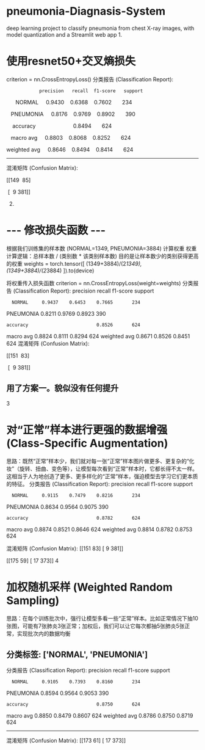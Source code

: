 # pneumonia-Diagnasis-System
 deep learning project to classify pneumonia from chest X-ray images, with model quantization and a Streamlit web app
1.
   # 使用resnet50+交叉熵损失
   criterion = nn.CrossEntropyLoss()
分类报告 (Classification Report):

                precision   recall  f1-score   support



      NORMAL     0.9430    0.6368    0.7602       234

   PNEUMONIA     0.8176    0.9769    0.8902       390



    accuracy                         0.8494       624

   macro avg     0.8803    0.8068    0.8252       624

weighted avg     0.8646    0.8494    0.8414       624



------------------------------

混淆矩阵 (Confusion Matrix):

[[149  85]

 [  9 381]]


2.
 # --- 修改损失函数 ---
 根据我们训练集的样本数 (NORMAL=1349, PNEUMONIA=3884) 计算权重
 权重计算逻辑：总样本数 / (类别数 * 该类别样本数)
 目的是让样本数少的类别获得更高的权重
weights = torch.tensor([ (1349+3884)/(2*1349), (1349+3884)/(2*3884) ]).to(device)

将权重传入损失函数
criterion = nn.CrossEntropyLoss(weight=weights)
分类报告 (Classification Report):
              precision    recall  f1-score   support

      NORMAL     0.9437    0.6453    0.7665       234
   PNEUMONIA     0.8211    0.9769    0.8923       390

    accuracy                         0.8526       624
   macro avg     0.8824    0.8111    0.8294       624
weighted avg     0.8671    0.8526    0.8451       624
混淆矩阵 (Confusion Matrix):

[[151  83]

 [  9 381]]

用了方案一。貌似没有任何提升
------------------------------
3
# 对“正常”样本进行更强的数据增强 (Class-Specific Augmentation)
思路：既然“正常”样本少，我们就对每一张“正常”样本图片做更多、更复杂的“化妆”（旋转、扭曲、变色等），让模型每次看到“正常”样本时，它都长得不太一样。这相当于人为地创造了更多、更多样化的“正常”样本，强迫模型去学习它们更本质的特征。
分类报告 (Classification Report):
              precision    recall  f1-score   support

      NORMAL     0.9115    0.7479    0.8216       234
   PNEUMONIA     0.8634    0.9564    0.9075       390

    accuracy                         0.8782       624
   macro avg     0.8874    0.8521    0.8646       624
weighted avg     0.8814    0.8782    0.8753       624

混淆矩阵 (Confusion Matrix):
[[151  83]
 [  9 381]]

 [[175  59]
 [ 17 373]]
4
# 加权随机采样 (Weighted Random Sampling)
 思路：在每个训练批次中，强行让模型多看一些“正常”样本。比如正常情况下抽10张图，可能有7张肺炎3张正常；加权后，我们可以让它每次都抽5张肺炎5张正常，实现批次内的数据均衡
 
 分类标签: ['NORMAL', 'PNEUMONIA']
------------------------------
分类报告 (Classification Report):
              precision    recall  f1-score   support

      NORMAL     0.9105    0.7393    0.8160       234
   PNEUMONIA     0.8594    0.9564    0.9053       390

    accuracy                         0.8750       624
   macro avg     0.8850    0.8479    0.8607       624
weighted avg     0.8786    0.8750    0.8719       624

------------------------------
混淆矩阵 (Confusion Matrix):
[[173  61]
 [ 17 373]]

